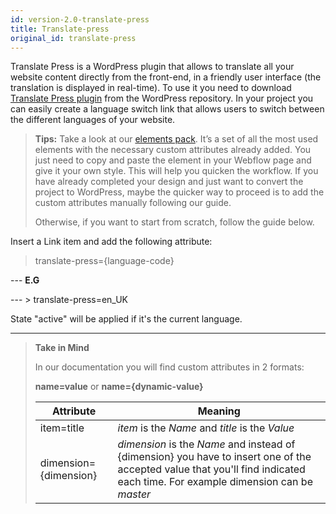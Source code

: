 ```yaml
---
id: version-2.0-translate-press
title: Translate-press
original_id: translate-press
---
```


Translate Press is a WordPress plugin that allows to translate all your website content directly from the front-end, in a friendly user interface (the translation is displayed in real-time).
To use it you need to download [Translate Press plugin](https://wordpress.org/plugins/translatepress-multilingual/) from the WordPress repository.
In your project you can easily create a language switch link that allows users to switch between the different languages of your website.

> **Tips:**
> Take a look at our [elements pack](https://webflow.com/website/webflow-to-wordpress-elements-pack). It’s a set of all the most used elements with the necessary custom attributes already added. You just need to copy and paste the element in your Webflow page and give it your own style. This will help you quicken the workflow. If you have already completed your design and just want to convert the project to WordPress, maybe the quicker way to proceed is to add the custom attributes manually following our guide.
>
> Otherwise, if you want to start from scratch, follow the guide below.

Insert a Link item and add the following attribute:

> translate-press={language-code}

--- **E.G**

--- > translate-press=en_UK


State "active" will be applied if it's the current language.







---------
> **Take in Mind**
>
> In our documentation you will find custom attributes in 2 formats:
>
> **name=value** or **name={dynamic-value}**
>
>
> **Attribute**             | **Meaning** | 
> -------------             | --------------- |
> | item=title              | *item* is the *Name* and *title* is the *Value* |
> | dimension={dimension}   | *dimension* is the *Name* and instead of {dimension} you have to insert one of the accepted value that you'll find indicated each time. For example dimension can be *master*|